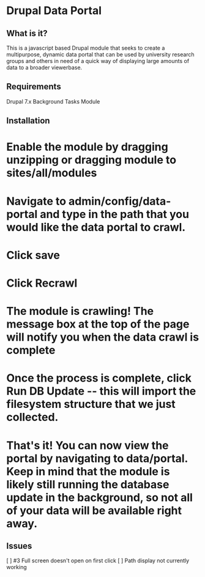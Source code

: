 Drupal Data Portal
===============

What is it?
--------------

This is a javascript based Drupal module that seeks to create
a multipurpose, dynamic data portal that can be used by
university research groups and others in need of a quick way
of displaying large amounts of data to a broader viewerbase.

Requirements
-------------------
Drupal 7.x
Background Tasks Module

Installation
---------------
# Enable the module by dragging unzipping or dragging module to sites/all/modules
# Navigate to admin/config/data-portal and type in the path that you would like the data portal to crawl.
# Click save
# Click Recrawl
# The module is crawling! The message box at the top of the page will notify you when the data crawl is complete
# Once the process is complete, click Run DB Update -- this will import the filesystem structure that we just collected.
# That's it! You can now view the portal by navigating to data/portal. Keep in mind that the module is likely still running the database update in the background, so not all of your data will be available right away.

Issues
---------
[ ] #3 Full screen doesn't open on first click
[ ] Path display not currently working

